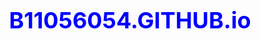 # B11056054.GITHUB.io
<!DOCTYPE html>
<html lang="en">

<head>
    <meta charset="utf-8">
    <meta http-equiv="X-UA-Compatible" content="IE=edge">
    <title>科科快餐點餐價格表</title>
    <!--答案1-->
    <style>
        h1 {
            font-size: 36px;
            font-weight: bolder;
            color: blue;
            text-align: center;
        }
        
        table {
            margin: auto;
        }
        
        #none {
            border-style: none;
        }
        
        #tableCaption {
            border-style: dashed;
            border-width: 1px;
        }
        
        td {
            border-style: dotted;
            border-width: 1px;
            padding: 10px;
            color: green;
        }
        
        th {
            border-style: dotted;
            border-width: 1px;
            padding: 10px;
            color: purple;
        }
        /* //答案 2D*/
        
        .content {
            color: green;
            font-family: Arial;
            font-size: 18px;
        }
        
        #tableTitle {
            font-weight: bolder;
            font-size: 18px;
            color: purple;
            text-align: center
        }
    </style>


    <body>
        <script>
            document.write("<table  id=tableCaption>");
document.write("<caption><h1>MIS快餐店價格表</h1></caption>");
document.write("<tr><th id=none></th>");
document.write("<th id=tableTitle>5號餐8元</th>");
document.write("<th id=tableTitle>4號餐11元</th>");
document.write("<th id=tableTitle>3號餐14元</th>");
document.write("<th id=tableTitle>2號餐17元</th>");
document.write("<th id=tableTitle>1號餐20元</th></tr>");
document.write("<tr><th id=tableTitle>3</th>");
document.write("<td class=content>3*8=24</td>");
document.write("<td class=content>3*11=33</td>");
document.write("<td class=content>3*14=42</td>");
document.write("<td class=content>3*17=51</td>");
document.write("<td class=content>3*20=60</td>");
document.write("<tr><th id=tableTitle>4</th>");
document.write("<td class=content>4*8=32</td>");
document.write("<td class=content>4*11=44</td>");
document.write("<td class=content>4*14=56</td>");
document.write("<td class=content>4*17=68</td>");
document.write("<td class=content>4*20=80</td>");
document.write("<tr><th id=tableTitle>5</th>");
document.write("<td class=content>5*8=40</td>");
document.write("<td class=content>5*11=55</td>");
document.write("<td class=content>5*14=70</td>");
document.write("<td class=content>5*17=85</td>");
document.write("<td class=content>5*20=100</td>");
document.write("<tr><th id=tableTitle>6</th>");
document.write("<td class=content>6*8=48</td>");
document.write("<td class=content>6*11=66</td>");
document.write("<td class=content>6*14=84</td>");
document.write("<td class=content>6*17=102</td>");
document.write("<td class=content>6*20=120</td>");
document.write("<tr><th id=tableTitle>7</th>");
document.write("<td class=content>7*8=56</td>");
document.write("<td class=content>7*11=77</td>");
document.write("<td class=content>7*14=98</td>");
document.write("<td class=content>7*17=119</td>");
document.write("<td class=content>7*20=140</td><table></table>");
        </script>
    </body>

</html>
